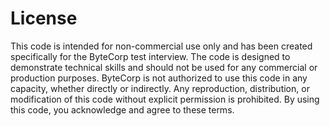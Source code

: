 # License

This code is intended for non-commercial use only and has been created specifically for the ByteCorp test interview. The code is designed to demonstrate technical skills and should not be used for any commercial or production purposes. ByteCorp is not authorized to use this code in any capacity, whether directly or indirectly. Any reproduction, distribution, or modification of this code without explicit permission is prohibited. By using this code, you acknowledge and agree to these terms.
